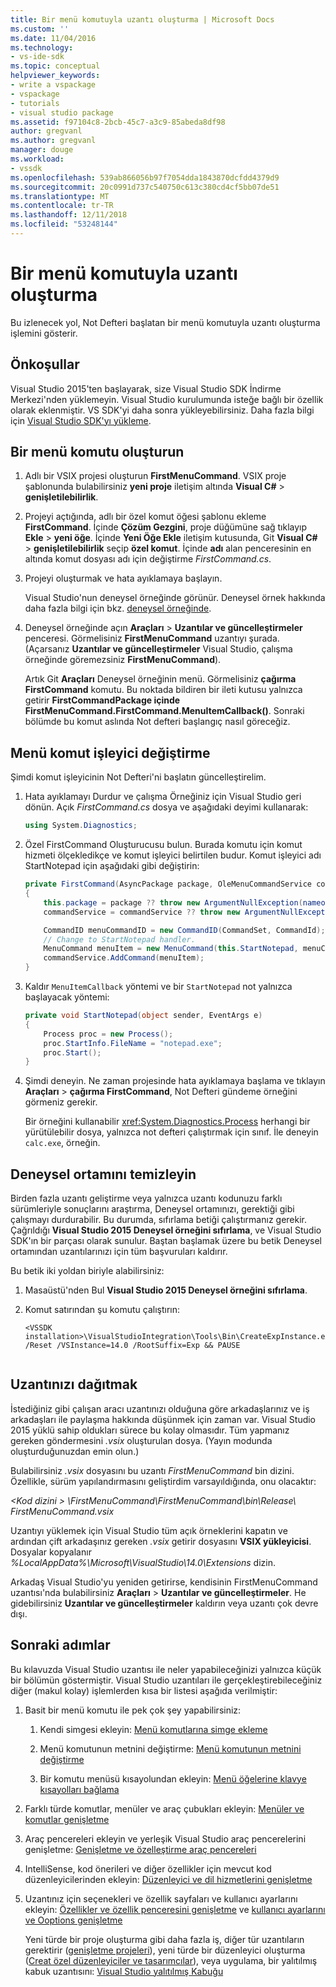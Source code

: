 ```yaml
---
title: Bir menü komutuyla uzantı oluşturma | Microsoft Docs
ms.custom: ''
ms.date: 11/04/2016
ms.technology:
- vs-ide-sdk
ms.topic: conceptual
helpviewer_keywords:
- write a vspackage
- vspackage
- tutorials
- visual studio package
ms.assetid: f97104c8-2bcb-45c7-a3c9-85abeda8df98
author: gregvanl
ms.author: gregvanl
manager: douge
ms.workload:
- vssdk
ms.openlocfilehash: 539ab866056b97f7054dda1843870dcfdd4379d9
ms.sourcegitcommit: 20c0991d737c540750c613c380cd4cf5bb07de51
ms.translationtype: MT
ms.contentlocale: tr-TR
ms.lasthandoff: 12/11/2018
ms.locfileid: "53248144"
---
```

# <a name="create-an-extension-with-a-menu-command"></a>Bir menü komutuyla uzantı oluşturma
Bu izlenecek yol, Not Defteri başlatan bir menü komutuyla uzantı oluşturma işlemini gösterir.  
  
## <a name="prerequisites"></a>Önkoşullar  
 Visual Studio 2015'ten başlayarak, size Visual Studio SDK İndirme Merkezi'nden yüklemeyin. Visual Studio kurulumunda isteğe bağlı bir özellik olarak eklenmiştir. VS SDK'yi daha sonra yükleyebilirsiniz. Daha fazla bilgi için [Visual Studio SDK'yı yükleme](../extensibility/installing-the-visual-studio-sdk.md).  
  
## <a name="create-a-menu-command"></a>Bir menü komutu oluşturun  
  
1.  Adlı bir VSIX projesi oluşturun **FirstMenuCommand**. VSIX proje şablonunda bulabilirsiniz **yeni proje** iletişim altında **Visual C#** > **genişletilebilirlik**.  
  
2.  Projeyi açtığında, adlı bir özel komut öğesi şablonu ekleme **FirstCommand**. İçinde **Çözüm Gezgini**, proje düğümüne sağ tıklayıp **Ekle** > **yeni öğe**. İçinde **Yeni Öğe Ekle** iletişim kutusunda, Git **Visual C#** > **genişletilebilirlik** seçip **özel komut**. İçinde **adı** alan penceresinin en altında komut dosyası adı için değiştirme *FirstCommand.cs*.  
  
3.  Projeyi oluşturmak ve hata ayıklamaya başlayın.  
  
     Visual Studio'nun deneysel örneğinde görünür. Deneysel örnek hakkında daha fazla bilgi için bkz. [deneysel örneğinde](../extensibility/the-experimental-instance.md).  
  
4.  Deneysel örneğinde açın **Araçları** > **Uzantılar ve güncelleştirmeler** penceresi. Görmelisiniz **FirstMenuCommand** uzantıyı şurada. (Açarsanız **Uzantılar ve güncelleştirmeler** Visual Studio, çalışma örneğinde göremezsiniz **FirstMenuCommand**).  
  
     Artık Git **Araçları** Deneysel örneğinin menü. Görmelisiniz **çağırma FirstCommand** komutu. Bu noktada bildiren bir ileti kutusu yalnızca getirir **FirstCommandPackage içinde FirstMenuCommand.FirstCommand.MenuItemCallback()**. Sonraki bölümde bu komut aslında Not defteri başlangıç nasıl göreceğiz.  
  
## <a name="change-the-menu-command-handler"></a>Menü komut işleyici değiştirme  
 Şimdi komut işleyicinin Not Defteri'ni başlatın güncelleştirelim.  
  
1.  Hata ayıklamayı Durdur ve çalışma Örneğiniz için Visual Studio geri dönün. Açık *FirstCommand.cs* dosya ve aşağıdaki deyimi kullanarak:  
  
    ```csharp  
    using System.Diagnostics;  
    ```  
  
2.  Özel FirstCommand Oluşturucusu bulun. Burada komutu için komut hizmeti ölçekledikçe ve komut işleyici belirtilen budur. Komut işleyici adı StartNotepad için aşağıdaki gibi değiştirin:  
  
    ```csharp  
    private FirstCommand(AsyncPackage package, OleMenuCommandService commandService)  
    {  
        this.package = package ?? throw new ArgumentNullException(nameof(package));
        commandService = commandService ?? throw new ArgumentNullException(nameof(commandService));

        CommandID menuCommandID = new CommandID(CommandSet, CommandId);
        // Change to StartNotepad handler.
        MenuCommand menuItem = new MenuCommand(this.StartNotepad, menuCommandID);
        commandService.AddCommand(menuItem);
    }  
    ```  
  
3.  Kaldır `MenuItemCallback` yöntemi ve bir `StartNotepad` not yalnızca başlayacak yöntemi:  
  
    ```csharp  
    private void StartNotepad(object sender, EventArgs e)  
    {  
        Process proc = new Process();  
        proc.StartInfo.FileName = "notepad.exe";  
        proc.Start();  
    }  
    ```  
  
4.  Şimdi deneyin. Ne zaman projesinde hata ayıklamaya başlama ve tıklayın **Araçları** > **çağırma FirstCommand**, Not Defteri gündeme örneğini görmeniz gerekir.  
  
     Bir örneğini kullanabilir <xref:System.Diagnostics.Process> herhangi bir yürütülebilir dosya, yalnızca not defteri çalıştırmak için sınıf. İle deneyin `calc.exe`, örneğin.  
  
## <a name="clean-up-the-experimental-environment"></a>Deneysel ortamını temizleyin  
 Birden fazla uzantı geliştirme veya yalnızca uzantı kodunuzu farklı sürümleriyle sonuçlarını araştırma, Deneysel ortamınızı, gerektiği gibi çalışmayı durdurabilir. Bu durumda, sıfırlama betiği çalıştırmanız gerekir. Çağrıldığı **Visual Studio 2015 Deneysel örneğini sıfırlama**, ve Visual Studio SDK'ın bir parçası olarak sunulur. Baştan başlamak üzere bu betik Deneysel ortamından uzantılarınızı için tüm başvuruları kaldırır.  
  
 Bu betik iki yoldan biriyle alabilirsiniz:  
  
1.  Masaüstü'nden Bul **Visual Studio 2015 Deneysel örneğini sıfırlama**.  
  
2.  Komut satırından şu komutu çalıştırın:  
  
    ```  
    <VSSDK installation>\VisualStudioIntegration\Tools\Bin\CreateExpInstance.exe /Reset /VSInstance=14.0 /RootSuffix=Exp && PAUSE  
  
    ```  
  
## <a name="deploy-your-extension"></a>Uzantınızı dağıtmak  
 İstediğiniz gibi çalışan aracı uzantınızı olduğuna göre arkadaşlarınız ve iş arkadaşları ile paylaşma hakkında düşünmek için zaman var. Visual Studio 2015 yüklü sahip oldukları sürece bu kolay olmasıdır. Tüm yapmanız gereken göndermesini *.vsix* oluşturulan dosya. (Yayın modunda oluşturduğunuzdan emin olun.)  
  
 Bulabilirsiniz *.vsix* dosyasını bu uzantı *FirstMenuCommand* bin dizini. Özellikle, sürüm yapılandırmasını geliştirdim varsayıldığında, onu olacaktır:  
  
 *\<Kod dizini > \FirstMenuCommand\FirstMenuCommand\bin\Release\ FirstMenuCommand.vsix*  
  
 Uzantıyı yüklemek için Visual Studio tüm açık örneklerini kapatın ve ardından çift arkadaşınız gereken *.vsix* getirir dosyasını **VSIX yükleyicisi**. Dosyalar kopyalanır *%LocalAppData%\Microsoft\VisualStudio\14.0\Extensions* dizin.  
  
 Arkadaş Visual Studio'yu yeniden getirirse, kendisinin FirstMenuCommand uzantısı'nda bulabilirsiniz **Araçları** > **Uzantılar ve güncelleştirmeler**. He gidebilirsiniz **Uzantılar ve güncelleştirmeler** kaldırın veya uzantı çok devre dışı.  
  
## <a name="next-steps"></a>Sonraki adımlar  
 Bu kılavuzda Visual Studio uzantısı ile neler yapabileceğinizi yalnızca küçük bir bölümün göstermiştir. Visual Studio uzantıları ile gerçekleştirebileceğiniz diğer (makul kolay) işlemlerden kısa bir listesi aşağıda verilmiştir:  
  
1. Basit bir menü komutu ile pek çok şey yapabilirsiniz:  
  
   1.  Kendi simgesi ekleyin: [Menü komutlarına simge ekleme](../extensibility/adding-icons-to-menu-commands.md)  
  
   2.  Menü komutunun metnini değiştirme: [Menü komutunun metnini değiştirme](../extensibility/changing-the-text-of-a-menu-command.md)  
  
   3.  Bir komutu menüsü kısayolundan ekleyin: [Menü öğelerine klavye kısayolları bağlama](../extensibility/binding-keyboard-shortcuts-to-menu-items.md)  
  
2. Farklı türde komutlar, menüler ve araç çubukları ekleyin: [Menüler ve komutlar genişletme](../extensibility/extending-menus-and-commands.md)  
  
3. Araç pencereleri ekleyin ve yerleşik Visual Studio araç pencerelerini genişletme: [Genişletme ve özelleştirme araç pencereleri](../extensibility/extending-and-customizing-tool-windows.md)  
  
4. IntelliSense, kod önerileri ve diğer özellikler için mevcut kod düzenleyicilerinden ekleyin: [Düzenleyici ve dil hizmetlerini genişletme](../extensibility/extending-the-editor-and-language-services.md)  
  
5. Uzantınız için seçenekleri ve özellik sayfaları ve kullanıcı ayarlarını ekleyin: [Özellikler ve özellik penceresini genişletme](../extensibility/extending-properties-and-the-property-window.md) ve [kullanıcı ayarlarını ve Ooptions genişletme](../extensibility/extending-user-settings-and-options.md)  
  
   Yeni türde bir proje oluşturma gibi daha fazla iş, diğer tür uzantıların gerektirir ([genişletme projeleri](../extensibility/extending-projects.md)), yeni türde bir düzenleyici oluşturma ([Creat özel düzenleyiciler ve tasarımcılar](../extensibility/creating-custom-editors-and-designers.md)), veya uygulama, bir yalıtılmış kabuk uzantısını: [Visual Studio yalıtılmış Kabuğu](../extensibility/visual-studio-isolated-shell.md)